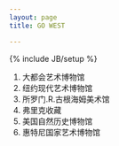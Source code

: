 ```yaml
---
layout: page
title: GO WEST

---
```

{% include JB/setup %}

1. 大都会艺术博物馆
2. 纽约现代艺术博物馆
3. 所罗门.R.古根海姆美术馆
4. 弗里克收藏
5. 美国自然历史博物馆
6. 惠特尼国家艺术博物馆

